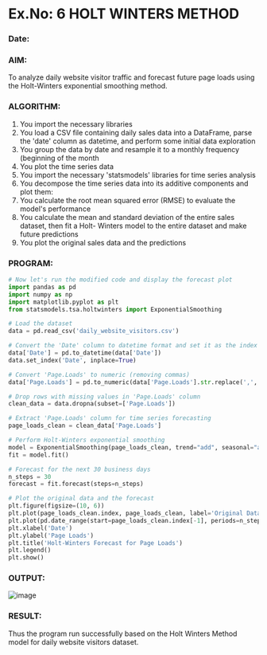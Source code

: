 # Ex.No: 6 HOLT WINTERS METHOD
### Date: 
### AIM:
To analyze daily website visitor traffic and forecast future page loads using the Holt-Winters exponential smoothing method.

### ALGORITHM:
1. You import the necessary libraries
2. You load a CSV file containing daily sales data into a DataFrame, parse the 'date' column as
datetime, and perform some initial data exploration
3. You group the data by date and resample it to a monthly frequency (beginning of the month
4. You plot the time series data
5. You import the necessary 'statsmodels' libraries for time series analysis
6. You decompose the time series data into its additive components and plot them:
7. You calculate the root mean squared error (RMSE) to evaluate the model's performance
8. You calculate the mean and standard deviation of the entire sales dataset, then fit a Holt-
Winters model to the entire dataset and make future predictions
9. You plot the original sales data and the predictions
### PROGRAM:
```py
# Now let's run the modified code and display the forecast plot
import pandas as pd
import numpy as np
import matplotlib.pyplot as plt
from statsmodels.tsa.holtwinters import ExponentialSmoothing

# Load the dataset
data = pd.read_csv('daily_website_visitors.csv')

# Convert the 'Date' column to datetime format and set it as the index
data['Date'] = pd.to_datetime(data['Date'])
data.set_index('Date', inplace=True)

# Convert 'Page.Loads' to numeric (removing commas)
data['Page.Loads'] = pd.to_numeric(data['Page.Loads'].str.replace(',', ''), errors='coerce')

# Drop rows with missing values in 'Page.Loads' column
clean_data = data.dropna(subset=['Page.Loads'])

# Extract 'Page.Loads' column for time series forecasting
page_loads_clean = clean_data['Page.Loads']

# Perform Holt-Winters exponential smoothing
model = ExponentialSmoothing(page_loads_clean, trend="add", seasonal="add", seasonal_periods=7)  # Weekly seasonality
fit = model.fit()

# Forecast for the next 30 business days
n_steps = 30
forecast = fit.forecast(steps=n_steps)

# Plot the original data and the forecast
plt.figure(figsize=(10, 6))
plt.plot(page_loads_clean.index, page_loads_clean, label='Original Data')
plt.plot(pd.date_range(start=page_loads_clean.index[-1], periods=n_steps+1, freq='B')[1:], forecast, label='Forecast', color='orange')
plt.xlabel('Date')
plt.ylabel('Page Loads')
plt.title('Holt-Winters Forecast for Page Loads')
plt.legend()
plt.show()
```
### OUTPUT:
![image](https://github.com/user-attachments/assets/6acc91f8-5709-4c8d-b35b-9b7e8076a0eb)


### RESULT:
Thus the program run successfully based on the Holt Winters Method model for daily website visitors dataset.
